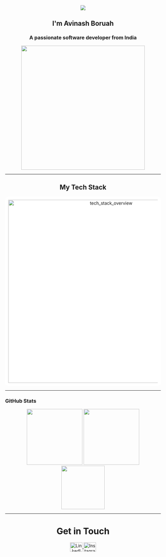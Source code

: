 <h1 align="center" style="font-family: 'Segoe UI', Tahoma, Geneva, Verdana, sans-serif;">
  <img src="https://readme-typing-svg.herokuapp.com?font=Fira+Code&size=30&duration=2500&pause=1000&color=00BFFF&center=true&vCenter=true&width=450&lines=Hey,+what's+up%3F;Welcome+to+my+profile" />
</h1>
<h2 align="center">I'm Avinash Boruah </h1>
<h3 align="center">A passionate software developer from India</h3>

<p align="center">
  <img src="https://i.pinimg.com/originals/f0/f0/d9/f0f0d932d6e39c7af5aa305cbd8da735.gif" width="400" />
</p>

---

<h2 align="center">My Tech Stack</h2>

<div align="center"  style="background-color:white; padding:10px; border-radius:10px;">

<img width="650" height="590" alt="tech_stack_overview" src="https://github.com/user-attachments/assets/44fe43ff-9ca6-4842-9f4a-e41883cba731" />


</div>



---



### **GitHub Stats**
<div align="center">
  <img src="https://github-readme-stats.vercel.app/api?username=Avinash55o&show_icons=true&theme=tokyonight&hide_border=true" height="180" />
  <img src="https://github-readme-streak-stats.herokuapp.com/?user=Avinash55o&theme=tokyonight&hide_border=true" height="180" />
</div>

<div align="center">
  <img src="https://github-readme-stats.vercel.app/api/top-langs/?username=Avinash55o&layout=compact&theme=tokyonight&hide_border=true" height="140" />
</div>

---

<h1 align="center">Get in Touch</h1>
<p align="center">
  <a href="https://linkedin.com/in/avinash-boruah-7a4380250">
    <img align="center" src="https://raw.githubusercontent.com/rahuldkjain/github-profile-readme-generator/master/src/images/icons/Social/linked-in-alt.svg" alt="LinkedIn" height="30" width="40" />
  </a>
  <a href="https://instagram.com/avinash55o">
    <img align="center" src="https://raw.githubusercontent.com/rahuldkjain/github-profile-readme-generator/master/src/images/icons/Social/instagram.svg" alt="Instagram" height="30" width="40" />
  </a>
</p>


